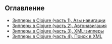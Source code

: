 ## Оглавление

- [Зипперы в Clojure (часть 1). Азы навигации](/clj-zippers-1/)
- [Зипперы в Clojure (часть 2). Автонавигация](/clj-zippers-2/)
- [Зипперы в Clojure (часть 3). XML-зипперы](/clj-zippers-3/)
- [Зипперы в Clojure (часть 4). Поиск в XML](/clj-zippers-4/)
